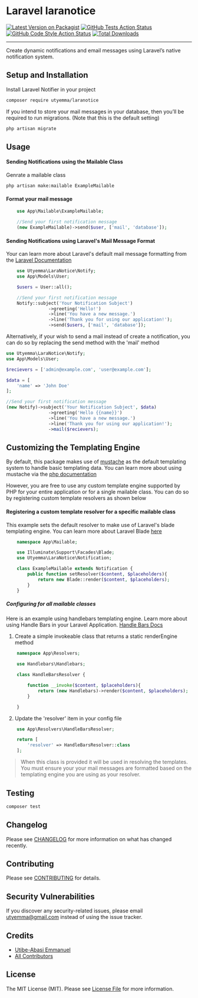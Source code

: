 # Laravel laranotice

[![Latest Version on Packagist](https://img.shields.io/packagist/v/utyemma/laranotice.svg?style=flat-square)](https://packagist.org/packages/utyemma/laranotice)
[![GitHub Tests Action Status](https://img.shields.io/github/actions/workflow/status/:vendor_slug/:package_slug/run-tests.yml?branch=main&label=tests&style=flat-square)](https://github.com/:vendor_slug/:package_slug/actions?query=workflow%3Arun-tests+branch%3Amain)
[![GitHub Code Style Action Status](https://img.shields.io/github/actions/workflow/status/:vendor_slug/:package_slug/fix-php-code-style-issues.yml?branch=main&label=code%20style&style=flat-square)](https://github.com/:vendor_slug/:package_slug/actions?query=workflow%3A"Fix+PHP+code+style+issues"+branch%3Amain)
[![Total Downloads](https://img.shields.io/packagist/dt/utyemma/laranotice.svg?style=flat-square)](https://packagist.org/packages/utyemma/laranotice)
<!--delete-->
---
Create dynamic notifications and email messages using Laravel’s native notification system.

## Setup and Installation
Install Laravel Notifier in your project

```bash
composer require utyemma/laranotice
```

If you intend to store your mail messages in your database, then you’ll be required to run migrations. 
(Note that this is the default setting)

```bash
php artisan migrate
```

## Usage

#### Sending Notifications using the Mailable Class
Genrate a mailable class

```
php artisan make:mailable ExampleMailable
```

#### Format your mail message

```php
    use App\Mailable\ExampleMailable;

    //Send your first notification message
    (new ExampleMailable)->send($user, ['mail', 'database']);
```   

#### Sending Notifications using Laravel's Mail Message Format

Your can learn more about Laravel's default mail message formatting from the [Laravel Documentation](https://laravel.com/docs/11.x/notifications#formatting-mail-messages)

```php
    use Utyemma\LaraNotice\Notify;
    use App\Models\User;

    $users = User::all();

    //Send your first notification message
    Notify::subject('Your Notification Subject')
                ->greeting('Hello!')
                ->line('You have a new message.')
                ->line('Thank you for using our application!');
                ->send($users, ['mail', 'database']);
```

Alternatively, if your wish to send a mail instead of create a notification, you can do so by replacing the send method with the 'mail' method

```php
use Utyemma\LaraNotice\Notify;
use App\Models\User;

$recievers = ['admin@example.com', 'user@example.com'];

$data = [
    'name' => 'John Doe'
];

//Send your first notification message
(new Notify)->subject('Your Notification Subject', $data)
                ->greeting('Hello {{name}}')
                ->line('You have a new message.')
                ->line('Thank you for using our application!');
                ->mail($recievers);
```

## Customizing the Templating Engine
By default, this package makes use of [mustache](https://mustache.github.io/) as the default templating system to handle basic templating data. You can learn more about using mustache via the [php documentation](https://github.com/bobthecow/mustache.php)

However, you are free to use any custom template engine supported by PHP for your entire application or for a single mailable class. You can do so by registering custom template resolvers as shown below

#### Registering a custom template resolver for a specific mailable class
This example sets the default resolver to make use of Laravel's blade templating engine. You can learn more about Laravel Blade [here](https://laravel.com/docs/11.x/blade)

```php
    namespace App\Mailable;

    use Illuminate\Support\Facades\Blade;
    use Utyemma\LaraNotice\Notification;

    class ExampleMailable extends Notification {
        public function setResolver($content, $placeholders){
            return new Blade::render($content, $placeholders);
        }
    }
```

##### Configuring for all mailable classes
Here is an example using handlebars templating engine. Learn more about using Handle Bars in your Laravel Application. [Handle Bars Docs](https://github.com/salesforce/handlebars-php)

1. Create a simple invokeable class that returns a static renderEngine method

```php
    namespace App\Resolvers;

    use Handlebars\Handlebars;

    class HandleBarsResolver {

        function __invoke($content, $placeholders){
            return (new Handlebars)->render($content, $placeholders);
        }

    }
```

2. Update the 'resolver' item in your config file

```php
    use App\Resolvers\HandleBarsResolver;

    return [
        'resolver' => HandleBarsResolver::class
    ];
```

> When this class is provided it will be used in resolving the templates. You must ensure your your mail messages are formatted based on the templating engine you are using as your resolver. 


## Testing
```bash
composer test
```

## Changelog

Please see [CHANGELOG](CHANGELOG.md) for more information on what has changed recently.

## Contributing

Please see [CONTRIBUTING](CONTRIBUTING.md) for details.

## Security Vulnerabilities

If you discover any security-related issues, please email  [utyemma@gmail.com](mailto:utyemma@gmail.com) instead of using the issue tracker.

## Credits

- [Utibe-Abasi Emmanuel](https://github.com/UtyEmma)
- [All Contributors](../../contributors)

## License

The MIT License (MIT). Please see [License File](LICENSE) for more information.
